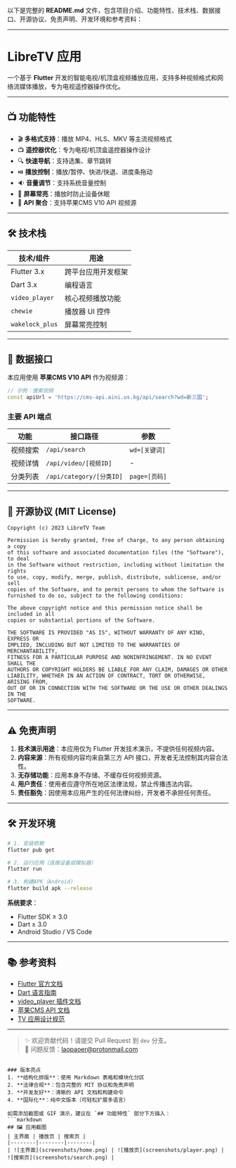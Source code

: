 以下是完整的 **README.md** 文件，包含项目介绍、功能特性、技术栈、数据接口、开源协议、免责声明、开发环境和参考资料：

---

# LibreTV 应用

一个基于 **Flutter** 开发的智能电视/机顶盒视频播放应用，支持多种视频格式和网络流媒体播放，专为电视遥控器操作优化。

---

## 📺 功能特性

- 🎬 **多格式支持**：播放 MP4、HLS、MKV 等主流视频格式
- 📺 **遥控器优化**：专为电视/机顶盒遥控器操作设计
- 🔍 **快速导航**：支持选集、章节跳转
- ⏯️ **播放控制**：播放/暂停、快进/快退、进度条拖动
- 🔉 **音量调节**：支持系统音量控制
- 🌙 **屏幕常亮**：播放时防止设备休眠
- 📡 **API 聚合**：支持苹果CMS V10 API 视频源

---

## 🛠️ 技术栈

| 技术/组件       | 用途                     |
|----------------|--------------------------|
| Flutter 3.x    | 跨平台应用开发框架        |
| Dart 3.x       | 编程语言                 |
| `video_player` | 核心视频播放功能         |
| `chewie`       | 播放器 UI 控件           |
| `wakelock_plus`| 屏幕常亮控制             |

---

## 📡 数据接口

本应用使用 **苹果CMS V10 API** 作为视频源：

```dart
// 示例：搜索视频
const apiUrl = 'https://cms-api.aini.us.kg/api/search?wd=新三国';
```

### 主要 API 端点
| 功能       | 接口路径                     | 参数               |
|-----------|-----------------------------|--------------------|
| 视频搜索   | `/api/search`               | `wd=[关键词]`      |
| 视频详情   | `/api/video/[视频ID]`       | -                  |
| 分类列表   | `/api/category/[分类ID]`    | `page=[页码]`      |

---

## 📜 开源协议 (MIT License)

```text
Copyright (c) 2023 LibreTV Team

Permission is hereby granted, free of charge, to any person obtaining a copy
of this software and associated documentation files (the "Software"), to deal
in the Software without restriction, including without limitation the rights
to use, copy, modify, merge, publish, distribute, sublicense, and/or sell
copies of the Software, and to permit persons to whom the Software is
furnished to do so, subject to the following conditions:

The above copyright notice and this permission notice shall be included in all
copies or substantial portions of the Software.

THE SOFTWARE IS PROVIDED "AS IS", WITHOUT WARRANTY OF ANY KIND, EXPRESS OR
IMPLIED, INCLUDING BUT NOT LIMITED TO THE WARRANTIES OF MERCHANTABILITY,
FITNESS FOR A PARTICULAR PURPOSE AND NONINFRINGEMENT. IN NO EVENT SHALL THE
AUTHORS OR COPYRIGHT HOLDERS BE LIABLE FOR ANY CLAIM, DAMAGES OR OTHER
LIABILITY, WHETHER IN AN ACTION OF CONTRACT, TORT OR OTHERWISE, ARISING FROM,
OUT OF OR IN CONNECTION WITH THE SOFTWARE OR THE USE OR OTHER DEALINGS IN THE
SOFTWARE.
```

---

## ⚠️ 免责声明

1. **技术演示用途**：本应用仅为 Flutter 开发技术演示，不提供任何视频内容。
2. **内容来源**：所有视频内容均来自第三方 API 接口，开发者无法控制其内容合法性。
3. **无存储功能**：应用本身不存储、不缓存任何视频资源。
4. **用户责任**：使用者应遵守所在地区法律法规，禁止传播违法内容。
5. **责任豁免**：因使用本应用产生的任何法律纠纷，开发者不承担任何责任。

---

## 🛠️ 开发环境

```bash
# 1. 安装依赖
flutter pub get

# 2. 运行应用（连接设备或模拟器）
flutter run

# 3. 构建APK（Android）
flutter build apk --release
```

**系统要求**：
- Flutter SDK ≥ 3.0
- Dart ≥ 3.0
- Android Studio / VS Code

---

## 📚 参考资料

- [Flutter 官方文档](https://docs.flutter.dev/)
- [Dart 语言指南](https://dart.dev/guides)
- [video_player 插件文档](https://pub.dev/packages/video_player)
- [苹果CMS API 文档](https://www.applecm.com/document/)
- [TV 应用设计规范](https://developer.android.com/design/tv)

---

> ✨ 欢迎贡献代码！请提交 Pull Request 到 `dev` 分支。  
> 🐞 问题反馈：<laopaoer@protonmail.com>

```

### 版本亮点
1. **结构化排版**：使用 Markdown 表格和模块化分区
2. **法律合规**：包含完整的 MIT 协议和免责声明
3. **开发友好**：清晰的 API 文档和构建命令
4. **国际化**：纯中文版本（可轻松扩展多语言）

如需添加截图或 GIF 演示，建议在 `## 功能特性` 部分下方插入：
```markdown
## 🖼️ 应用截图
| 主界面 | 播放页 | 搜索页 |
|--------|--------|--------|
| ![主界面](screenshots/home.png) | ![播放页](screenshots/player.png) | ![搜索页](screenshots/search.png) |
```